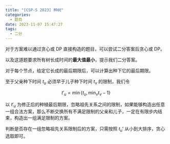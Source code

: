 ```yaml
---
title: "[CSP-S 2023] 种树"
categories:
  - 题目
date: 2023-11-07 15:47:27
tags:
  - 二分
---
```

对于方案难以通过贪心或 DP 直接构造的题目，可以尝试二分答案后贪心或 DP。

以及这道题要求所有树长成时间的**最大值最小**，提示我们二分答案。

对于每个节点，给定它长成的最后期限后，可以计算出种下它的最后期限。

至于父亲种下时间 $t_u$ 必须早于儿子种下时间 $t_v$ 的限制，我们令

$$t'_u=\min\{t_u,\min_v t_v-1\}$$

以 $t'_u$ 为修正后的种植最后期限，忽略祖先关系之间的限制，如果能够构造出任意一组合法方案，那么不断交换所有不满足限制的父亲和儿子，一定在有限步内结束，构造出一组满足限制的方案。

判断是否存在一组忽略祖先关系限制后的方案，只需按照 $t_u'$ 从小到大排序，贪心选取即可。